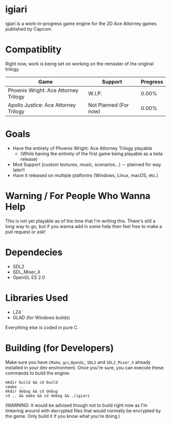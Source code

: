 # igiari
igiari is a work-in-progress game engine for the 2D Ace Attorney games published by Capcom.

# Compatiblity
Right now, work is being set on working on the remaster of the original trilogy.

| Game                                      | Support               | Progress  |
| ---                                       | ---                   | ---       |
| Phoenix Wright: Ace Attorney Trilogy      | W.I.P.                | 0.00%     |
| Apollo Justice: Ace Attorney Trilogy      | Not Planned (For now) | 0.00%     |

# Goals

- Have the entirety of Phoenix Wright: Ace Attorney Trilogy playable
	- (While having the entirety of the first game being playable as a beta release)
- Mod Support (custom textures, music, scenarios...) -- planned for way later!!
- Have it released on multiple platforms (Windows, Linux, macOS, etc.)

# Warning / For People Who Wanna Help
This is not yet playable as of the time that I'm writing this. There's still a long way to go, but if you wanna add in some help then feel free to make a pull request or ask!

# Dependecies
- SDL2
- SDL_Mixer_X
- OpenGL ES 2.0

# Libraries Used
- LZ4
- GLAD (for Windows builds)

Everything else is coded in pure C.

# Building (for Developers)
Make sure you have `CMake`, `gcc`,`OpenGL`, `SDL2` and `SDL2_Mixer_X` already installed in your dev environment.
Once you're sure, you can execute these commands to build the engine:
```
mkdir build && cd build
cmake ..
mkdir debug && cd debug
cd .. && make && cd debug && ./igiari
```
(WARNING: It would be advised though not to build right now as I'm tinkering around with decrypted files that would normally be encrypted by the game. Only build it if you know what you're doing.)